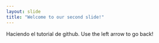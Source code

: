 ```yaml
---
layout: slide
title: "Welcome to our second slide!"
---
```

Haciendo el tutorial de github.
Use the left arrow to go back!
